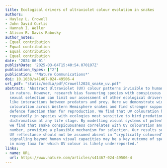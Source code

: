 ```yaml
---
title: Ecological drivers of ultraviolet colour evolution in snakes
authors:
- Hayley L. Crowell
- John David Curlis
- Hannah I. Weller
- Alison R. Davis Rabosky
author_notes:
- Equal contribution
- Equal contribution
- Equal contribution
- Equal contribution
date: '2024-06-01'
publishDate: '2025-03-04T15:40:54.070107Z'
publication_types: ["2"]
publication: '*Nature Communications*'
doi: 10.1038/s41467-024-49506-4
url_pdf: "static/media/pdf/Crowell2024_snake_uv.pdf"
abstract: 'Abstract Ultraviolet (UV) colour patterns invisible to humans are widespread
  in nature. However, research bias favouring species with conspicuous colours under
  sexual selection can limit our assessment of other ecological drivers of UV colour,
  like interactions between predators and prey. Here we demonstrate widespread UV
  colouration across Western Hemisphere snakes and find stronger support for a predator
  defence function than for reproduction. We find that UV colouration has evolved
  repeatedly in species with ecologies most sensitive to bird predation, with no sexual
  dichromatism at any life stage. By modelling visual systems of potential predators,
  we find that snake conspicuousness correlates with UV colouration and predator cone
  number, providing a plausible mechanism for selection. Our results suggest that
  UV reflectance should not be assumed absent in “cryptically coloured” animals, as
  signalling beyond human visual capacities may be a key outcome of species interactions
  in many taxa for which UV colour is likely underreported.'
links:
- name: URL
  url: https://www.nature.com/articles/s41467-024-49506-4
---
```

